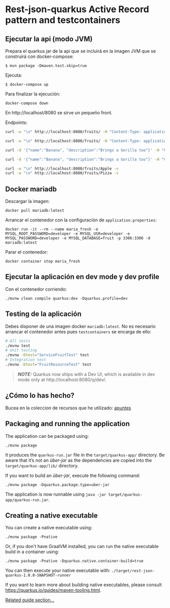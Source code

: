# Rest-json-quarkus Active Record pattern and testcontainers

## Ejecutar la api (modo JVM)

Prepara el quarkus jar de la api que se incluirá en la imagen JVM que se construirá con docker-compose: 

`$ mvn package -Dmaven.test.skip=true`

Ejecuta:

`$ docker-compose up`

Para finalizar la ejecución:

`docker-compose down`

En http://localhost/8080 se sirve un pequeño front.

Endpoints:

```bash
curl -w "\n" http://localhost:8080/fruits/ -H "Content-Type: application/x-www-form-urlencoded"

curl -w "\n" http://localhost:8080/fruits/ -H "Content-Type: application/json"

curl -d '{"name":"Banana", "description":"Brings a Gorilla too"}' -H "Content-Type: application/json" -X POST http://localhost:8080/fruits

curl -d '{"name":"Banana", "description":"Brings a Gorilla too"}' -H "Content-Type: application/json" -X DELETE http://localhost:8080/fruits

curl -w "\n" http://localhost:8080/fruits/Apple -v
curl -w "\n" http://localhost:8080/fruits/Pizza -v
```

## Docker mariadb

Descargar la imagen:

`docker pull mariadb:latest`

Arrancar el contenedor con la configuración de `application.properties`:

`docker run -it --rm --name maria_fresh -e MYSQL_ROOT_PASSWORD=developer -e MYSQL_USR=developer -e MYSQL_PASSWORD=developer -e MYSQL_DATABASE=fruit -p 3306:3306 -d mariadb:latest`

Parar el contenedor:

`docker container stop maria_fresh`

## Ejecutar la aplicación en dev mode y dev profile

Con el contenedor corriendo:

`./mvnw clean compile quarkus:dev -Dquarkus.profile=dev`

## Testing de la aplicación

Debes disponer de una imagen docker `mariadb:latest`. No es necesario arrancar el contenedor antes pues `testcontainers` se encarga de ello:

```bash
# All tests
./mvnw test
# Unit testing
./mvnw -Dtest="ServiceFruitTest" test
# Integration test
./mvnw -Dtest="FruitResourceTest" test
```

> **_NOTE:_**  Quarkus now ships with a Dev UI, which is available in dev mode only at http://localhost:8080/q/dev/.

## ¿Cómo lo has hecho?

Bucea en la coleccion de recursos que he utilizado: [apuntes](./apuntes.txt)

## Packaging and running the application

The application can be packaged using:
```shell script
./mvnw package
```
It produces the `quarkus-run.jar` file in the `target/quarkus-app/` directory.
Be aware that it’s not an _über-jar_ as the dependencies are copied into the `target/quarkus-app/lib/` directory.

If you want to build an _über-jar_, execute the following command:
```shell script
./mvnw package -Dquarkus.package.type=uber-jar
```

The application is now runnable using `java -jar target/quarkus-app/quarkus-run.jar`.

## Creating a native executable

You can create a native executable using: 
```shell script
./mvnw package -Pnative
```

Or, if you don't have GraalVM installed, you can run the native executable build in a container using: 
```shell script
./mvnw package -Pnative -Dquarkus.native.container-build=true
```

You can then execute your native executable with: `./target/rest-json-quarkus-1.0.0-SNAPSHOT-runner`

If you want to learn more about building native executables, please consult https://quarkus.io/guides/maven-tooling.html.

[Related guide section...](https://quarkus.io/guides/rest-json#creating-your-first-json-rest-service)
